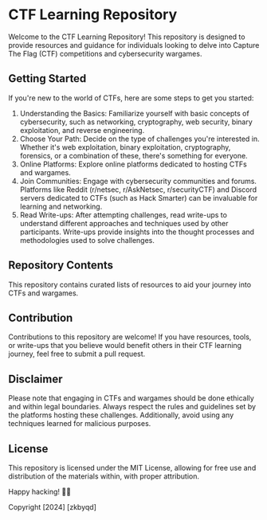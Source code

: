 # CTF Learning Repository
Welcome to the CTF Learning Repository! This repository is designed to provide resources and guidance for individuals looking to delve into Capture The Flag (CTF) competitions and cybersecurity wargames.

## Getting Started
If you're new to the world of CTFs, here are some steps to get you started:

1. Understanding the Basics: Familiarize yourself with basic concepts of cybersecurity, such as networking, cryptography, web security, binary exploitation, and reverse engineering.
2. Choose Your Path: Decide on the type of challenges you're interested in. Whether it's web exploitation, binary exploitation, cryptography, forensics, or a combination of these, there's something for everyone.
3. Online Platforms: Explore online platforms dedicated to hosting CTFs and wargames.
4. Join Communities: Engage with cybersecurity communities and forums. Platforms like Reddit (r/netsec, r/AskNetsec, r/securityCTF) and Discord servers dedicated to CTFs (such as Hack Smarter) can be invaluable for learning and networking.
5. Read Write-ups: After attempting challenges, read write-ups to understand different approaches and techniques used by other participants. Write-ups provide insights into the thought processes and methodologies used to solve challenges.

## Repository Contents
This repository contains curated lists of resources to aid your journey into CTFs and wargames.

## Contribution
Contributions to this repository are welcome! If you have resources, tools, or write-ups that you believe would benefit others in their CTF learning journey, feel free to submit a pull request.

## Disclaimer
Please note that engaging in CTFs and wargames should be done ethically and within legal boundaries. Always respect the rules and guidelines set by the platforms hosting these challenges. Additionally, avoid using any techniques learned for malicious purposes.

## License
This repository is licensed under the MIT License, allowing for free use and distribution of the materials within, with proper attribution.

Happy hacking! 🚀✨

Copyright [2024] [zkbyqd]
